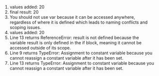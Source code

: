 1. values added: 20
2. final result: 20
3. You should not use var because it can be accessed anywhere, regardless of where it is defined which leads to naming conflicts and scoping issues.
4. values added: 20
5. Line 13 returns ReferenceError: result is not defined because the variable result is only defined in the if block, meaning it cannot be accessed outside of its scope.
6. Line 9 returns TypeError: Assignment to constant variable because you cannot reassign a constant variable after it has been set.
7. Line 13 returns TypeError: Assignment to constant variable because you cannot reassign a constant variable after it has been set.
